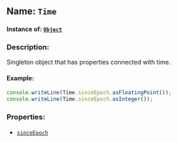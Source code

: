 ## Name: `Time`

#### Instance of: [`Object`](Object.md)

### Description:

Singleton object that has properties 
connected with time.

#### Example:

```js
console.writeLine(Time.sinceEpoch.asFloatingPoint());
console.writeLine(Time.sinceEpoch.asInteger());
```

### Properties:

- [`sinceEpoch`](Time.sinceEpoch.md)


